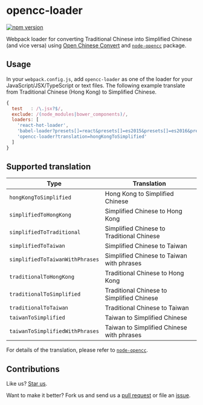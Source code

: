 opencc-loader
=============

[![npm version](https://badge.fury.io/js/opencc-loader.svg)](https://badge.fury.io/js/opencc-loader)

Webpack loader for converting Traditional Chinese into Simplified Chinese (and vice versa) using [Open Chinese Convert](https://github.com/byvoid/opencc) and [`node-opencc`](https://github.com/compulim/node-opencc) package.

Usage
-----

In your `webpack.config.js`, add `opencc-loader` as one of the loader for your JavaScript/JSX/TypeScript or text files. The following example translate from Traditional Chinese (Hong Kong) to Simplified Chinese.

```js
{
  test   : /\.jsx?$/,
  exclude: /(node_modules|bower_components)/,
  loaders: [
    'react-hot-loader',
    'babel-loader?presets[]=react&presets[]=es2015&presets[]=es2016&presets[]=es2017',
    'opencc-loader?translation=hongKongToSimplified'
  ]
}
```

Supported translation
---------------------

| Type                            | Translation                               |
| ------------------------------- | ----------------------------------------- |
| `hongKongToSimplified`          | Hong Kong to Simplified Chinese           |
| `simplifiedToHongKong`          | Simplified Chinese to Hong Kong           |
| `simplifiedToTraditional`       | Simplified Chinese to Traditional Chinese |
| `simplifiedToTaiwan`            | Simplified Chinese to Taiwan              |
| `simplifiedToTaiwanWithPhrases` | Simplified Chinese to Taiwan with phrases |
| `traditionalToHongKong`         | Traditional Chinese to Hong Kong          |
| `traditionalToSimplified`       | Traditional Chinese to Simplified Chinese |
| `traditionalToTaiwan`           | Traditional Chinese to Taiwan             |
| `taiwanToSimplified`            | Taiwan to Simplified Chinese              |
| `taiwanToSimplifiedWithPhrases` | Taiwan to Simplified Chinese with phrases |

For details of the translation, please refer to [`node-opencc`](https://github.com/compulim/node-opencc).


Contributions
-------------

Like us? [Star us](https://github.com/compulim/opencc-loader/stargazers).

Want to make it better? Fork us and send us a [pull request](https://github.com/compulim/opencc-loader/pulls) or file an [issue](https://github.com/compulim/opencc-loader/issues).
